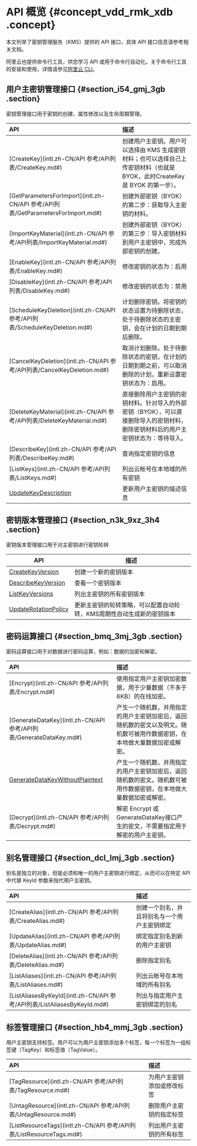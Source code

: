# API 概览 {#concept_vdd_rmk_xdb .concept}

本文列举了密钥管理服务（KMS）提供的 API 接口，具体 API 接口信息请参考相关文档。

阿里云也提供命令行工具，供您学习 API 或用于命令行自动化。关于命令行工具的安装和使用，详情请参见[阿里云 CLI](https://www.alibabacloud.com/help/doc-detail/66653.htm)。

## 用户主密钥管理接口 {#section_i54_gmj_3gb .section}

密钥管理接口用于密钥的创建、属性修改以及生命周期管理。

|API|描述|
|:--|:-|
|[CreateKey](intl.zh-CN/API 参考/API列表/CreateKey.md#)|创建用户主密钥。用户可以选择由 KMS 生成密钥材料；也可以选择自己上传密钥材料（也就是BYOK，此时CreateKey是 BYOK 的第一步）。|
|[GetParametersForImport](intl.zh-CN/API 参考/API列表/GetParametersForImport.md#)|创建外部密钥（BYOK）的第二步：获取导入主密钥的材料。|
|[ImportKeyMaterial](intl.zh-CN/API 参考/API列表/ImportKeyMaterial.md#)|创建外部密钥（BYOK）的第三步：导入密钥材料到用户主密钥中，完成外部密钥的创建。|
|[EnableKey](intl.zh-CN/API 参考/API列表/EnableKey.md#)|修改密钥的状态为：启用|
|[DisableKey](intl.zh-CN/API 参考/API列表/DisableKey.md#)|修改密钥的状态为：禁用|
|[ScheduleKeyDeletion](intl.zh-CN/API 参考/API列表/ScheduleKeyDeletion.md#)|计划删除密钥。将密钥的状态设置为待删除状态，处于待删除状态的主密钥，会在计划的日期到期后删除。|
|[CancelKeyDeletion](intl.zh-CN/API 参考/API列表/CancelKeyDeletion.md#)|取消计划删除。处于待删除状态的密钥，在计划的日期到期之前，可以取消删除的计划，重新设置密钥状态为：启用。|
|[DeleteKeyMaterial](intl.zh-CN/API 参考/API列表/DeleteKeyMaterial.md#)|直接删除用户主密钥的密钥材料。针对导入的外部密钥（BYOK），可以直接删除导入的密钥材料，删除密钥材料后的用户主密钥状态为：等待导入。|
|[DescribeKey](intl.zh-CN/API 参考/API列表/DescribeKey.md#)|查询指定密钥的信息|
|[ListKeys](intl.zh-CN/API 参考/API列表/ListKeys.md#)|列出云帐号在本地域的所有密钥|
|[UpdateKeyDescription](intl.zh-CN/.md#)|更新用户主密钥的描述信息|

## 密钥版本管理接口 {#section_n3k_9xz_3h4 .section}

密钥版本管理接口用于对主密钥进行密钥轮转

|API|描述|
|---|--|
|[CreateKeyVersion](intl.zh-CN/.md#)|创建一个新的密钥版本|
|[DescribeKeyVersion](intl.zh-CN/.md#)|查看一个密钥版本|
|[ListKeyVersions](intl.zh-CN/.md#)|列出主密钥的所有密钥版本|
|[UpdateRotationPolicy](intl.zh-CN/.md#)|更新主密钥的轮转策略，可以配置自动轮转，KMS周期性自动生成新的密钥版本|

## 密码运算接口 {#section_bmq_3mj_3gb .section}

密码运算接口用于对数据进行密码运算，例如：数据的加密和解密。

|API|描述|
|:--|:-|
|[Encrypt](intl.zh-CN/API 参考/API列表/Encrypt.md#)|使用指定用户主密钥加密数据，用于少量数据（不多于6KB）的在线加密。|
|[GenerateDataKey](intl.zh-CN/API 参考/API列表/GenerateDataKey.md#)|产生一个随机数，并用指定的用户主密钥加密后，返回随机数的密文以及明文。随机数可被用作数据密钥，在本地做大量数据加密或解密。|
|[GenerateDataKeyWithoutPlaintext](intl.zh-CN/.md#)|产生一个随机数，并用指定的用户主密钥加密后，返回随机数的密文。随机数可被用作数据密钥，在本地做大量数据加密或解密。|
|[Decrypt](intl.zh-CN/API 参考/API列表/Decrypt.md#)|解密 Encrypt 或 GenerateDataKey接口产生的密文，不需要指定用于解密的用户主密钥。|

## 别名管理接口 {#section_dcl_lmj_3gb .section}

别名是独立的对象，但是必须和唯一的用户主密钥进行绑定，从而可以在特定 API 中代替 KeyId 参数来指代用户主密钥。

|API|描述|
|:--|:-|
|[CreateAlias](intl.zh-CN/API 参考/API列表/CreateAlias.md#)|创建一个别名，并且将别名与一个用户主密钥绑定|
|[UpdateAlias](intl.zh-CN/API 参考/API列表/UpdateAlias.md#)|绑定指定别名到新的用户主密钥|
|[DeleteAlias](intl.zh-CN/API 参考/API列表/DeleteAlias.md#)|删除指定别名|
|[ListAliases](intl.zh-CN/API 参考/API列表/ListAliases.md#)|列出云帐号在本地域的所有别名|
|[ListAliasesByKeyId](intl.zh-CN/API 参考/API列表/ListAliasesByKeyId.md#)|列出与指定用户主密钥绑定的别名|

## 标签管理接口 {#section_hb4_mmj_3gb .section}

用户主密钥支持标签。用户可以为用户主密钥添加多个标签，每一个标签为一组标签键（TagKey）和标签值（TagValue）。

|API|描述|
|:--|:-|
|[TagResource](intl.zh-CN/API 参考/API列表/TagResource.md#)|为用户主密钥添加或修改标签|
|[UntagResource](intl.zh-CN/API 参考/API列表/UntagResource.md#)|删除用户主密钥的指定标签|
|[ListResourceTags](intl.zh-CN/API 参考/API列表/ListResourceTags.md#)|列出用户主密钥的所有标签|

